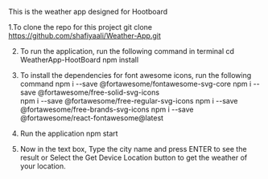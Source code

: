 This is the weather app designed for Hootboard

1.To clone the repo for this project
    git clone https://github.com/shafiyaali/Weather-App.git

2. To run the application, run the following command in terminal
    cd WeatherApp-HootBoard
    npm install

3. To install the dependencies for font awesome icons, run the following command
    npm i --save @fortawesome/fontawesome-svg-core
    npm i --save @fortawesome/free-solid-svg-icons    
    npm i --save @fortawesome/free-regular-svg-icons
    npm i --save @fortawesome/free-brands-svg-icons
    npm i --save @fortawesome/react-fontawesome@latest

4. Run the application
    npm start

5. Now in the text box, Type the city name and press ENTER to see the result or Select the Get Device Location button to get the weather of your location.
